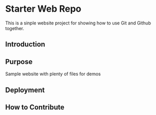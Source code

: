 # Starter Web Repo

This is a sinple website project for showing how to use Git and Github together.

## Introduction

## Purpose

Sample website with plenty of files for demos

## Deployment

## How to Contribute